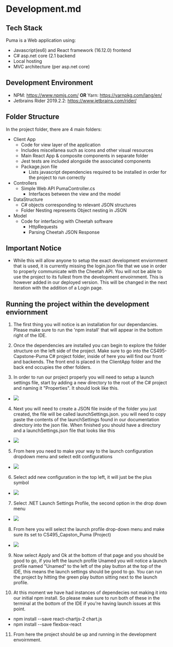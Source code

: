 # Development.md
## Tech Stack
Puma is a Web application using: 
* Javascript(es6) and React framework (16.12.0) frontend
* C# asp.net core (2.1 backend
* Local hosting
* MVC architecture (per asp.net core)

## Development Environment
* NPM: https://www.npmjs.com/ **OR** Yarn: https://yarnpkg.com/lang/en/
* Jetbrains Rider 2019.2.2: https://www.jetbrains.com/rider/

## Folder Structure
In the project folder, there are 4 main folders: 
* Client App 
	* Code for view layer of the application
	* Includes miscellanea such as icons and other visual resources
	* Main React App & composite components in separate folder
	* Jest tests are included alongside the associated components
	* Package.json file
		* Lists javascript dependencies required to be installed in order for the project to run correctly
* Controllers
	* Simple Web API PumaController.cs
		* Interfaces between the view and the model
* DataStructure
	* C# objects corresponding to relevant JSON structures
	* Folder Nesting represents Object nesting in JSON
* Model
	* Code for interfacing with Cheetah software
		* HttpRequests
		* Parsing Cheetah JSON Response
		
## Important Notice
* While this will allow anyone to setup the exact development enviornment that is used, it is currently missing the login.json file that we use in order to properly communicate with the Cheetah API. You will not be able to use the project to its fullest from the development envoirnment. This is however added in our deployed version. This will be changed in the next iteration with the addition of a Login page.
		
## Running the project within the development enviornment

1. The first thing you will notice is an installation for our dependancies. Please make sure to run the 'npm install' that will appear in the bottom right of the IDE.

2. Once the dependencies are installed you can begin to explore the folder structure on the left side of the project. Make sure to go into the CS495-Capstone-Puma C# project folder, inside of here you will find our front and backends. The front end is placed in the ClientApp folder and the back end occupies the other folders.

3. In order to run our project properly you will need to setup a launch settings file, start by adding a new directory to the root of the C# project and naming it "Properties". It should look like this.  
* ![](images/directory.png)

4. Next you will need to create a JSON file inside of the folder you just created, the file will be called launchSettings.json. you will need to copy paste the contents of the launchSettings found in our documentation directory into the json file. When finished you should have a directory and a launchSettings.json file that looks like this
* ![](images/launchSettings.png)

5. From here you need to make your way to the launch configuration dropdown menu and select edit configurations
* ![](images/launchconfig1.png)

6. Select add new configuration in the top left, it will just be the plus symbol
* ![](images/launchconfig2.png)

7. Select .NET Launch Settings Profile, the second option in the drop down menu
* ![](images/launchconfig3.png)

8. From here you will select the launch profile drop-down menu and make sure its set to CS495_Capston_Puma (Project)
* ![](images/launchconfig4.png)

9. Now select Apply and Ok at the bottom of that page and you should be good to go, if you left the launch profile Unamed you will notice a launch profile named "Unamed" to the left of the play button at the top of the IDE, this means the launch settings should be good to go. You can run the project by hitting the green play button sitting next to the launch profile.

10. At this moment we have had instances of dependecies not making it into our initial npm install. So please make sure to run both of these in the terminal at the bottom of the IDE if you're having launch issues at this point.

* npm install --save react-chartjs-2 chart.js
* npm install --save flexbox-react

11. From here the project should be up and running in the development envoirnment.
